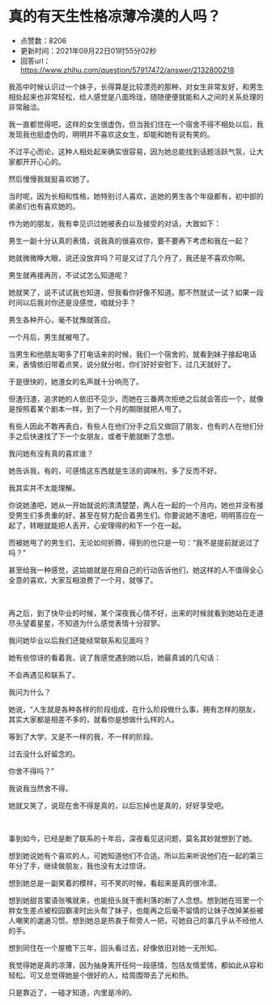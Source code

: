 # 真的有天生性格凉薄冷漠的人吗？
- 点赞数：8206
- 更新时间：2021年09月22日01时55分02秒
- 回答url：https://www.zhihu.com/question/57917472/answer/2132800218
<body>
 <p data-pid="pcs-rAwZ">我高中时候认识过一个妹子，长得算是比较漂亮的那种，对女生非常友好，和男生相处起来也非常轻松，给人感觉是八面玲珑，随随便便就能和人之间的关系处理的非常融洽。</p>
 <p data-pid="Tza_MeFD">我一直都觉得吧，这样的女生很虚伪，但当我们住在一个宿舍不得不相处以后，我发现我也挺虚伪的，明明并不喜欢这女生，却能和她有说有笑的。</p>
 <p data-pid="ASezxuwp">不过平心而论，这种人相处起来确实很容易，因为她总能找到话题活跃气氛，让大家都开开心心的。</p>
 <p data-pid="gIkIcVOk">然后慢慢我就挺喜欢她了。</p>
 <p data-pid="NPhHe6QM">当时呢，因为长相和性格，她特别讨人喜欢，追她的男生各个年级都有，初中部的弟弟们也有喜欢她的。</p>
 <p data-pid="_qoaQ6Ea">作为她的朋友，我有幸见识过她被表白以及接受的对话，大致如下：</p>
 <p data-pid="WC9ISoUU">男生一副十分认真的表情，说我真的很喜欢你，要不要再下考虑和我在一起？</p>
 <p data-pid="uUiMxE9G">她就微微睁大眼，说还没放弃吗？可是又过了几个月了，我还是不喜欢你啊。</p>
 <p data-pid="BedQjeV_">男生就再接再厉，不试试怎么知道呢？</p>
 <p data-pid="mf2D00pU">她就笑了，说不试试我也知道，但我看你好像不知道。那不然就试一试？如果一段时间以后我对你还是没感觉，咱就分手？</p>
 <p data-pid="47V6xZd9">男生各种开心，毫不犹豫就答应。</p>
 <p data-pid="jj9e8x-F">一个月后，男生就被甩了。</p>
 <p data-pid="aiI7xwNg">当男生和他朋友喝多了打电话来的时候，我们一个宿舍的，就看到妹子接起电话来，表情依旧带着点笑，说分就分啦，你们好好安慰下，过几天就好了。</p>
 <p data-pid="G7syini8">于是很快的，她渣女的名声就十分响亮了。</p>
 <p data-pid="ahIFu2vJ">但渣归渣，追求她的人依旧不见少，而她在三番两次拒绝之后就会答应一个，就像是按照着某个剧本一样，到了一个月的期限就把人甩了。</p>
 <p data-pid="Jx8i6hTt">有些人因此不敢再表白，有些人在他们分手之后又做回了朋友，也有的人在他们分手之后快速找了下一个女朋友，或者干脆就断了念想。</p>
 <p data-pid="Io6IRWHt">我问她有没有真的喜欢谁？</p>
 <p data-pid="uRcSUpJM">她告诉我，有的，可感情这东西就是生活的调味剂，多了反而不好。</p>
 <p data-pid="AFv5HSUP">我其实并不太能理解。</p>
 <p data-pid="wGc1EKnq">你说她渣吧，她从一开始就说的清清楚楚，两人在一起的一个月内，她也并没有接受男生们多贵重的好，甚至在努力配合着男生们。你要说她不渣吧，明明答应在一起了，转眼就能把人丢开，心安理得的和下一个在一起。</p>
 <p data-pid="Zd1c5dyg">而被她甩了的男生们，无论如何折腾，得到的也只是一句：“我不是提前就说过了吗？”</p>
 <p data-pid="yhlrAj44">甚至给我一种感觉，这姑娘就是在用自己的行动告诉他们，她这样的人不值得全心全意的喜欢，大家互相浪费了一个月，就够了。</p>
 <p class="ztext-empty-paragraph"><br></p>
 <p data-pid="8EPc3tua">再之后，到了快毕业的时候，某个深夜我心情不好，出来的时候就看到她站在走道尽头望着星星，不知道为什么感觉表情十分寂寥。</p>
 <p data-pid="stb5qwgr">我问她毕业以后我们还能经常联系和见面吗？</p>
 <p data-pid="fvFjYeNL">她有些惊讶的看着我，说了我感觉遇到她以后，她最真诚的几句话：</p>
 <p data-pid="xTs6QndM">不会再遇见和联系了。</p>
 <p data-pid="hM3Dze_S">我问为什么？</p>
 <p data-pid="AxPOJEhL">她说，“人生就是各种各样的阶段组成，在什么阶段做什么事，拥有怎样的朋友，其实大家都是相差不多的，就看你是想做什么样的人。</p>
 <p data-pid="K9Ij-MRZ">等到了大学，又是不一样的我，不一样的阶段。</p>
 <p data-pid="nXtwkacC">过去没什么好留念的。</p>
 <p data-pid="2lYkAuLS">你舍不得吗？”</p>
 <p data-pid="8T0Dl8a1">我说我当然舍不得。</p>
 <p data-pid="jLIkzk8J">她就又笑了，说现在舍不得是真的，以后忘掉也是真的，好好享受吧。</p>
 <p class="ztext-empty-paragraph"><br></p>
 <p data-pid="eFwfmW4d">事到如今，已经是断了联系的十年后，深夜看见这问题，莫名其妙就想到了她。</p>
 <p data-pid="O3wR48Ie">想到她说她有个喜欢的人，可她知道他们不合适。所以后来听说他们在一起的第三年分了手，继续做朋友，我也没有太过惊讶。</p>
 <p data-pid="UGv6xImw">想到她总是一副笑着的模样，可不笑的时候，看起来是真的很冷漠。</p>
 <p data-pid="BIWawIS3">想到她甜言蜜语张嘴就来，也能扭头就干脆利落的断了人念想。想到她在班里一个胖女生差点被校园霸凌时出头帮了妹子，也能再之后毫不留情的让妹子改掉某些被人嘲笑的邋遢习惯。想到她总是热衷于帮旁人一把，可她自己的事几乎从不经他人的手。</p>
 <p data-pid="aIuBi9cv">想到同住在一个屋檐下三年，回头看过去，好像依旧对她一无所知。</p>
 <p data-pid="9fIvBgrM">我觉得她是真的凉薄，因为抽身离开任何一段感情，包括友情爱情，都如此从容和轻松。可又总觉得她是个很好的人，给周围带去了光和热。</p>
 <p data-pid="qGSJncTv">只是靠近了，一碰才知道，内里是冷的。</p>
</body>